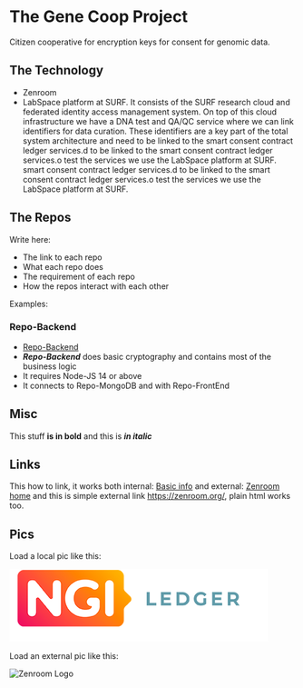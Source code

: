 # The Gene Coop Project

Citizen cooperative for encryption keys for consent for genomic data.

## The Technology

 - Zenroom
 - LabSpace platform at SURF. It consists of the SURF research cloud and federated identity access management system. On top of this cloud infrastructure we have a DNA test and QA/QC service where we can link identifiers for data curation. These identifiers are a key part of the total system architecture and need to be linked to the smart consent contract ledger services.d to be linked to the smart consent contract ledger services.o test the services we use the LabSpace platform at SURF.  smart consent contract ledger services.d to be linked to the smart consent contract ledger services.o test the services we use the LabSpace platform at SURF.

## The Repos

Write here:  
 - The link to each repo
 - What each repo does 
 - The requirement of each repo
 - How the repos interact with each other

Examples: 

###  Repo-Backend
 - [Repo-Backend](https://github.com/deCODEproject/zenroom)
 - ***Repo-Backend*** does basic cryptography and contains most of the business logic
 - It requires Node-JS 14 or above
 - It connects to Repo-MongoDB and with Repo-FrontEnd
 

## Misc

This stuff  **is in bold** and this is ***in italic*** 

## Links


This how to link, it works both internal: [Basic info](/general/basic.md "The Basic info") and external: [Zenroom home](https://zenroom.org/) and this is simple external link  <https://zenroom.org/>, plain html works too.


## Pics 

Load a local pic like this: 

![Ledger Logo](../media/general/LedgerLogo.png)

Load an external pic like this: 

![Zenroom Logo](https://zenroom.org/wp-content/uploads/2019/11/zenroom-1024x205.png)

